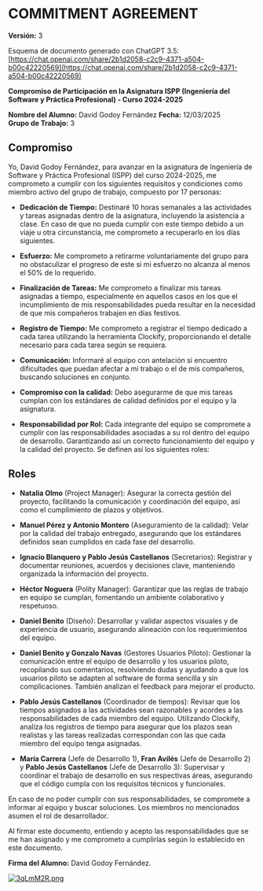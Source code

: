 # COMMITMENT AGREEMENT

**Versión:** 3

Esquema de documento generado con ChatGPT 3.5:  
[https://chat.openai.com/share/2b1d2058-c2c9-4371-a504-b00c42220569](https://chat.openai.com/share/2b1d2058-c2c9-4371-a504-b00c42220569)

**Compromiso de Participación en la Asignatura ISPP (Ingeniería del Software y Práctica Profesional) - Curso 2024-2025**

**Nombre del Alumno:** David Godoy Fernández
**Fecha:** 12/03/2025  
**Grupo de Trabajo:** 3

## Compromiso

Yo, David Godoy Fernández, para avanzar en la asignatura de Ingeniería de Software y Práctica Profesional (ISPP) del curso 2024-2025, me comprometo a cumplir con los siguientes requisitos y condiciones como miembro activo del grupo de trabajo, compuesto por 17 personas:

- **Dedicación de Tiempo:** Destinaré 10 horas semanales a las actividades y tareas asignadas dentro de la asignatura, incluyendo la asistencia a clase. En caso de que no pueda cumplir con este tiempo debido a un viaje u otra circunstancia, me comprometo a recuperarlo en los días siguientes.
  
- **Esfuerzo:** Me comprometo a retirarme voluntariamente del grupo para no obstaculizar el progreso de este si mi esfuerzo no alcanza al menos el 50% de lo requerido.
  
- **Finalización de Tareas:** Me comprometo a finalizar mis tareas asignadas a tiempo, especialmente en aquellos casos en los que el incumplimiento de mis responsabilidades pueda resultar en la necesidad de que mis compañeros trabajen en días festivos.
  
- **Registro de Tiempo:** Me comprometo a registrar el tiempo dedicado a cada tarea utilizando la herramienta Clockify, proporcionando el detalle necesario para cada tarea según se requiera.
  
- **Comunicación:** Informaré al equipo con antelación si encuentro dificultades que puedan afectar a mi trabajo o el de mis compañeros, buscando soluciones en conjunto.
  
- **Compromiso con la calidad:** Debo asegurarme de que mis tareas cumplan con los estándares de calidad definidos por el equipo y la asignatura.
  
- **Responsabilidad por Rol:** Cada integrante del equipo se compromete a cumplir con las responsabilidades asociadas a su rol dentro del equipo de desarrollo. Garantizando así un correcto funcionamiento del equipo y la calidad del proyecto. Se definen así los siguientes roles:

## Roles

- **Natalia Olmo** (Project Manager): Asegurar la correcta gestión del proyecto, facilitando la comunicación y coordinación del equipo, así como el cumplimiento de plazos y objetivos.
  
- **Manuel Pérez y Antonio Montero** (Aseguramiento de la calidad): Velar por la calidad del trabajo entregado, asegurando que los estándares definidos sean cumplidos en cada fase del desarrollo.
  
- **Ignacio Blanquero y Pablo Jesús Castellanos** (Secretarios): Registrar y documentar reuniones, acuerdos y decisiones clave, manteniendo organizada la información del proyecto.
  
- **Héctor Noguera** (Polity Manager): Garantizar que las reglas de trabajo en equipo se cumplan, fomentando un ambiente colaborativo y respetuoso.
  
- **Daniel Benito** (Diseño): Desarrollar y validar aspectos visuales y de experiencia de usuario, asegurando alineación con los requerimientos del equipo.
  
- **Daniel Benito y Gonzalo Navas** (Gestores Usuarios Piloto): Gestionar la comunicación entre el equipo de desarrollo y los usuarios piloto, recopilando sus comentarios, resolviendo dudas y ayudando a que los usuarios piloto se adapten al software de forma sencilla y sin complicaciones. También analizan el feedback para mejorar el producto.
  
- **Pablo Jesús Castellanos** (Coordinador de tiempos): Revisar que los tiempos asignados a las actividades sean razonables y acordes a las responsabilidades de cada miembro del equipo. Utilizando Clockify, analiza los registros de tiempo para asegurar que los plazos sean realistas y las tareas realizadas correspondan con las que cada miembro del equipo tenga asignadas.
  
- **María Carrera** (Jefe de Desarrollo 1), **Fran Avilés** (Jefe de Desarrollo 2) y **Pablo Jesús Castellanos** (Jefe de Desarrollo 3): Supervisar y coordinar el trabajo de desarrollo en sus respectivas áreas, asegurando que el código cumpla con los requisitos técnicos y funcionales.

En caso de no poder cumplir con sus responsabilidades, se compromete a informar al equipo y buscar soluciones. Los miembros no mencionados asumen el rol de desarrollador.

Al firmar este documento, entiendo y acepto las responsabilidades que se me han asignado y me comprometo a cumplirlas según lo establecido en este documento.

**Firma del Alumno:** David Godoy Fernández.

[![3qLmM2R.png](https://iili.io/3qLmM2R.png)](https://freeimage.host/es)
